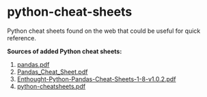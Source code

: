 # python-cheat-sheets
Python cheat sheets found on the web that could be useful for quick reference.

**Sources of added Python cheat sheets:** 
1. [pandas.pdf](http://datasciencefree.com/pandas.pdf)
2. [Pandas_Cheat_Sheet.pdf](https://pandas.pydata.org/Pandas_Cheat_Sheet.pdf)
3. [Enthought-Python-Pandas-Cheat-Sheets-1-8-v1.0.2.pdf](https://web.archive.org/web/20201101015924/https://www.enthought.com/wp-content/uploads/Enthought-Python-Pandas-Cheat-Sheets-1-8-v1.0.2.pdf)
4. [python-cheatsheets.pdf](https://www.utc.fr/~jlaforet/Suppl/python-cheatsheets.pdf)
